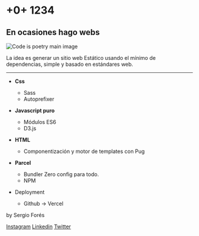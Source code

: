 # +0+ 1234
## En ocasiones hago webs

![Code is poetry main image](./src/img/img4.jpg "Code is poetry")



La idea es generar un sitio web Estático usando el mínimo de dependencias, simple y basado en estándares web.

---

- **Css**
  - Sass 
  - Autoprefixer

- **Javascript puro**
  - Módulos ES6
  - D3.js

- **HTML** 
  - Componentización y motor de templates con Pug

- **Parcel**
  - Bundler Zero config para todo.
  - NPM

- Deployment
  - Github -> Vercel

by Sergio Forés

[Instagram](https://www.instagram.com/t.o.d.h/) [Linkedin](https://www.linkedin.com/in/sergiofores/) [Twitter](https://twitter.com/t0tinspire)
